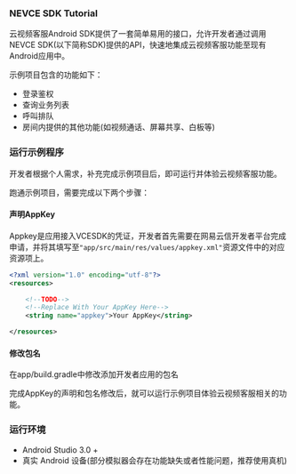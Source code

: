 
### NEVCE SDK Tutorial

云视频客服Android SDK提供了一套简单易用的接口，允许开发者通过调用NEVCE SDK(以下简称SDK)提供的API，快速地集成云视频客服功能至现有Android应用中。

示例项目包含的功能如下：

- 登录鉴权
- 查询业务列表
- 呼叫排队
- 房间内提供的其他功能(如视频通话、屏幕共享、白板等) 

### 运行示例程序

开发者根据个人需求，补充完成示例项目后，即可运行并体验云视频客服功能。

跑通示例项目，需要完成以下两个步骤：

#### 声明AppKey

Appkey是应用接入VCESDK的凭证，开发者首先需要在网易云信开发者平台完成申请，并将其填写至`"app/src/main/res/values/appkey.xml"`资源文件中的对应资源项上。

```xml
<?xml version="1.0" encoding="utf-8"?>
<resources>

    <!--TODO-->
    <!--Replace With Your AppKey Here-->
    <string name="appkey">Your AppKey</string>

</resources>
```

#### 修改包名
在app/build.gradle中修改添加开发者应用的包名

完成AppKey的声明和包名修改后，就可以运行示例项目体验云视频客服相关的功能。

### 运行环境

- Android Studio 3.0 +
- 真实 Android 设备(部分模拟器会存在功能缺失或者性能问题，推荐使用真机)





